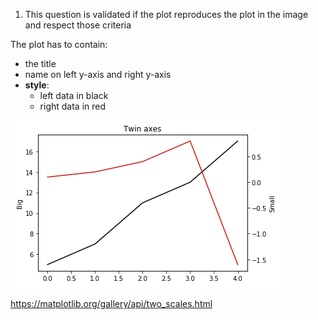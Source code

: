 1. This question is validated if the plot reproduces the plot in the image and respect those criteria

The plot has to contain:

- the title
- name on left y-axis and right y-axis
- **style**:
  - left data in black
  - right data in red

![alt text][logo_ex4]

[logo_ex4]: ../images/w1day03_ex4_plot1.png "Twin axis ex4"

https://matplotlib.org/gallery/api/two_scales.html